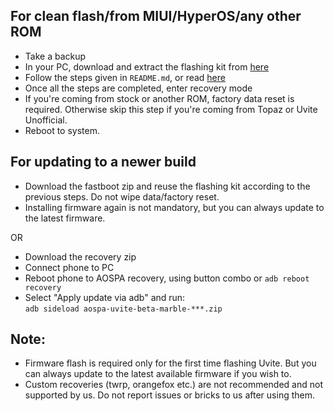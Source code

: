 ## For clean flash/from MIUI/HyperOS/any other ROM

- Take a backup
- In your PC, download and extract the flashing kit from [here](https://github.com/ghostrider-reborn/aospa-flashing-kit/archive/refs/heads/marble.zip)
- Follow the steps given in `README.md`, or read [here](https://github.com/ghostrider-reborn/aospa-flashing-kit#steps)
- Once all the steps are completed, enter recovery mode
- If you're coming from stock or another ROM, factory data reset is required. Otherwise skip this step if you're coming from Topaz or Uvite Unofficial.
- Reboot to system.

## For updating to a newer build
- Download the fastboot zip and reuse the flashing kit according to the previous steps. Do not wipe data/factory reset.
- Installing firmware again is not mandatory, but you can always update to the latest firmware.

OR

- Download the recovery zip
- Connect phone to PC
- Reboot phone to AOSPA recovery, using button combo or `adb reboot recovery`
- Select "Apply update via adb" and run:  
`adb sideload aospa-uvite-beta-marble-***.zip`

## Note:

- Firmware flash is required only for the first time flashing Uvite. But you can always update to the latest available firmware if you wish to.
- Custom recoveries (twrp, orangefox etc.) are not recommended and not supported by us. Do not report issues or bricks to us after using them.
